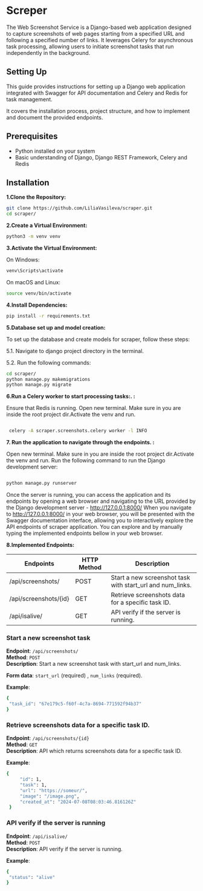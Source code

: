 # Screper

The Web Screenshot Service is a Django-based web application designed to capture screenshots of web pages starting from
a specified URL and following a specified number of links.
It leverages Celery for asynchronous task processing, allowing users to initiate screenshot tasks that run independently
in the background.

## Setting Up

This guide provides instructions for setting up a Django web application integrated with Swagger for API documentation
and Celery and Redis for task management.

It covers the installation process, project structure, and how to implement and document the provided endpoints.

## Prerequisites

- Python installed on your system
- Basic understanding of Django, Django REST Framework, Celery and Redis

## Installation

**1.Clone the Repository:**

   ```bash
   git clone https://github.com/LiliaVasileva/scraper.git
   cd scraper/
   ```

**2.Create a Virtual Environment:**

   ```bash
   python3 -m venv venv
   ```

**3.Activate the Virtual Environment:**

On Windows:

   ```bash
   venv\Scripts\activate
 ```

On macOS and Linux:

   ```bash
   source venv/bin/activate
 ```

**4.Install Dependencies:**

   ```bash
   pip install -r requirements.txt 
   ```

**5.Database set up and model creation:**

To set up the database and create models for scraper, follow these steps:

5.1. Navigate to django project directory in the terminal.

5.2. Run the following commands:

   ```bash
   cd scraper/
   python manage.py makemigrations
   python manage.py migrate
   ```

**6.Run a Celery worker to start processing tasks:. :**

Ensure that Redis is running.
Open new terminal. Make sure in you are inside the root project dir.Activate the venv and run.

   ```bash
   
    celery -A scraper.screenshots.celery worker -l INFO

   ```

**7. Run the application to navigate through the endpoints. :**

Open new terminal. Make sure in you are inside the root project dir.Activate the venv and run.
Run the following command to run the Django development server:

   ```bash
   
   python manage.py runserver
   
   ```

Once the server is running, you can access the application and its endpoints
by opening a web browser and navigating to the URL provided by the Django development server - http://127.0.0.1:8000/
When you navigate to http://127.0.0.1:8000/ in your web browser, you will be presented with the Swagger documentation
interface,
allowing you to interactively explore the API endpoints of scraper application. You can
explore and by manually typing the implemented endpoints bellow in your web browser.

**8.Implemented Endpoints:**

| Endpoints             | HTTP Method | Description                                               |
|-----------------------|-------------|-----------------------------------------------------------|
| /api/screenshots/     | POST        | Start a new screenshot task with start_url and num_links. |
| /api/screenshots/{id} | GET         | Retrieve screenshots data for a specific task ID.         |
| /api/isalive/         | GET         | API verify if the server is running.                      |

### Start a new screenshot task

**Endpoint**: `/api/screenshots/ `  
**Method**: `POST`  
**Description**: Start a new screenshot task with start_url and num_links.

**Form data**: `start_url` (required)  , `num_links` (required).

**Example**:

   ```bash
{
    "task_id": "67e179c5-f60f-4c7a-8694-771592f94b37"
}
   ```

### Retrieve screenshots data for a specific task ID.

**Endpoint**: `/api/screenshots/{id}`  
**Method**: `GET`  
**Description**: API which returns screenshots data for a specific task ID.  


**Example**:

   ```bash
{
        "id": 1,
        "task": 1,
        "url": "https://someur/",
        "image": "/image.png",
        "created_at": "2024-07-08T08:03:46.816126Z"
    }
   ```

### API verify if the server is running

**Endpoint**: `/api/isalive/`  
**Method**: `POST`  
**Description**: API verify if the server is running.  

**Example**:

   ```bash
{
    "status": "alive"
}
   ```



